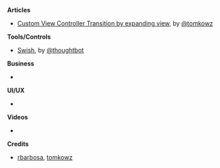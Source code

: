 
**Articles**

* [Custom View Controller Transition by expanding view](http://szulctomasz.com/2016/05/14/ios-custom-view-controller-transtion-by-expanding-view.html), by [@tomkowz](https://twitter.com/tomkowz)


**Tools/Controls**

* [Swish](https://github.com/thoughtbot/Swish), by [@thoughtbot](https://twitter.com/thoughtbot)

**Business**

*

**UI/UX**

*

**Videos**

*

**Credits**

* [rbarbosa](https://github.com/rbarbosa), [tomkowz](https://github.com/tomkowz)
